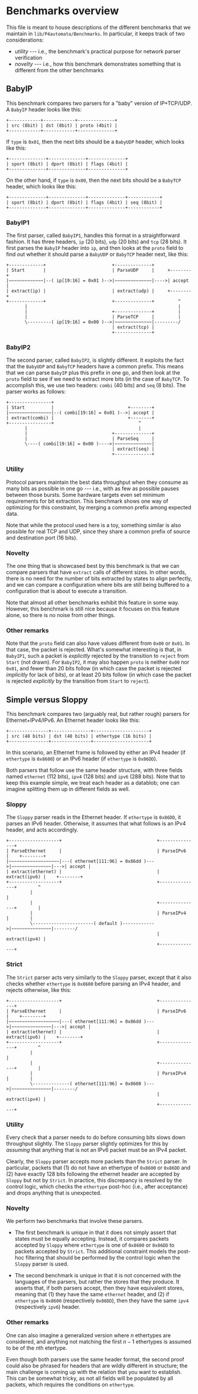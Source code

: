 # Benchmarks overview

This file is meant to house descriptions of the different benchmarks that we maintain in `lib/P4automata/Benchmarks`. In particular, it keeps track of two considerations:
* _utility_ --- i.e., the benchmark's practical purpose for network parser verification
* _novelty_ --- i.e., how this benchmark demonstrates something that is different from the other benchmarks

## BabyIP
This benchmark compares two parsers for a "baby" version of IP+TCP/UDP. A `BabyIP` header looks like this:
```
+------------+------------+--------------+
| src (8bit) | dst (8bit) | proto (4bit) |
+------------+------------+--------------+
```
If `type` is `0x01`, then the next bits should be a `BabyUDP` header, which looks like this:
```
+--------------+--------------+--------------+
| sport (8bit) | dport (8bit) | flags (4bit) |
+--------------+--------------+--------------+
```
On the other hand, if `type` is `0x00`, then the next bits should be a `BabyTCP` header, which looks like this:
```
+--------------+--------------+--------------+------------+
| sport (8bit) | dport (8bit) | flags (4bit) | seq (8bit) |
+--------------+--------------+--------------+------------+
```

### BabyIP1
The first parser, called `BabyIP1`, handles this format in a straightforward fashion. It has three headers, `ip` (20 bits), `udp` (20 bits) and `tcp` (28 bits). It first parses the `BabyIP` header into `ip`, and then looks at the `proto` field to find out whether it should parse a `BabyUDP` or `BabyTCP` header next, like this:
```
+-------------+                         +--------------+
| Start       |                         | ParseUDP     |     +--------+
|~~~~~~~~~~~~~|--( ip[19:16] = 0x01 )-->|~~~~~~~~~~~~~~|---->| accept |
| extract(ip) |                         | extract(udp) |     +--------+   
+-------------+                         +--------------+         ^
       |                                                         |
       |                                +--------------+         |
       |                                | ParseTCP     |         |
       \---------( ip[19:16] = 0x00 )-->|~~~~~~~~~~~~~~|---------/
                                        | extract(tcp) |
                                        +--------------+
```

### BabyIP2
The second parser, called `BabyIP2`, is slightly different. It exploits the fact that the `BabyUDP` and `BabyTCP` headers have a common prefix. This means that we can parse `BabyIP` plus this prefix in one go, and then look at the `proto` field to see if we need to extract more bits (in the case of `BabyTCP`. To accomplish this, we use two headers: `combi` (40 bits) and `seq` (8 bits). The parser works as follows:
```
+----------------+
| Start          |                            +--------+
|~~~~~~~~~~~~~~~~|--( combi[19:16] = 0x01 )-->| accept |
| extract(combi) |                            +--------+   
+----------------+                                ^
       |                                          |
       |                                +--------------+
       |                                | ParseSeq     |
       \----( combi[19:16] = 0x00 )---->|~~~~~~~~~~~~~~|
                                        | extract(seq) |
                                        +--------------+
```

### Utility
Protocol parsers maintain the best data throughput when they consume as many bits as possible in one go --- i.e., with as few as possible pauses between those bursts. Some hardware targets even set minimum requirements for bit extraction. This benchmark shows one way of optimizing for this constraint, by merging a common prefix among expected data.

Note that while the protocol used here is a toy, something similar is also possible for real TCP and UDP, since they share a common prefix of source and destination port (16 bits).

### Novelty
The one thing that is showcased best by this benchmark is that we can compare parsers that have `extract` calls of different sizes. In other words, there is no need for the number of bits extracted by states to align perfectly, and we can compare a configuration where bits are still being buffered to a configuration that is about to execute a transition.

Note that almost all other benchmarks exhibit this feature in some way. However, this benchmark is still nice because it focuses on this feature alone, so there is no noise from other things.

### Other remarks
Note that the `proto` field can also have values different from `0x00` or `0x01`. In that case, the packet is rejected. What's somewhat interesting is that, in `BabyIP1`, such a packet is _explicitly_ rejected by the transition to `reject` from `Start` (not drawn). For `BabyIP2`, it may also happen `proto` is neither `0x00` nor `0x01`, and fewer than 20 bits follow (in which case the packet is rejected _implicitly_ for lack of bits), or at least 20 bits follow (in which case the packet is rejected _explicitly_ by the transition from `Start` to `reject`).

## Simple versus Sloppy
This benchmark compares two (arguably real, but rather rough) parsers for Ethernet+IPv4/IPv6. An Ethernet header looks like this:
```
+---------------+---------------+---------------------+
| src (48 bits) | dst (48 bits) | ethertype (16 bits) |
+---------------+---------------+---------------------+
```
In this scenario, an Ethernet frame is followed by either an IPv4 header (if `ethertype` is `0x8600`) or an IPv6 header (if `ethertype` is `0x86DD`). 

Both parsers that follow use the same header structure, with three fields named `ethernet` (112 bits), `ipv4` (128 bits) and `ipv6` (288 bits). Note that to keep this example simple, we treat each header as a datablob; one can imagine splitting them up in different fields as well.

### Sloppy
The `Sloppy` parser reads in the Ethernet header. If `ethertype` is `0x86DD`, it parses an IPv6 header. Otherwise, it assumes that what follows is an IPv4 header, and acts accordingly.
```
+-------------------+                                    +---------------+
| ParseEthernet     |                                    | ParseIPv6     |    +--------+
|~~~~~~~~~~~~~~~~~~~|---( ethernet[111:96] = 0x86dd )--->|~~~~~~~~~~~~~~~|--->| accept |
| extract(ethernet) |                                    | extract(ipv6) |    +--------+
+-------------------+                                    +---------------+        ^
         |                                                                        |
         |                                               +---------------+        |
         |                                               | ParseIPv4     |        |
         \-----------------------( default )------------>|~~~~~~~~~~~~~~~|--------/
                                                         | extract(ipv4) |
                                                         +---------------+
```

### Strict
The `Strict` parser acts very similarly to the `Sloppy` parser, except that it also checks whether `ethertype` is `0x8600` before parsing an IPv4 header, and rejects otherwise, like this:
```
+-------------------+                                    +---------------+
| ParseEthernet     |                                    | ParseIPv6     |    +--------+
|~~~~~~~~~~~~~~~~~~~|---( ethernet[111:96] = 0x86dd )--->|~~~~~~~~~~~~~~~|--->| accept |
| extract(ethernet) |                                    | extract(ipv6) |    +--------+
+-------------------+                                    +---------------+        ^
         |                                                                        |
         |                                               +---------------+        |
         |                                               | ParseIPv4     |        |
         \--------------( ethernet[111:96] = 0x8600 )--->|~~~~~~~~~~~~~~~|--------/
                                                         | extract(ipv4) |
                                                         +---------------+
```

### Utility
Every check that a parser needs to do before consuming bits slows down throughput slightly. The `Sloppy` parser slightly optimizes for this by _assuming_ that anything that is not an IPv6 packet must be an IPv4 packet. 

Clearly, the `Sloppy` parser accepts more packets than the `Strict` parser. In particular, packets that (1) do not have an ethertype of `0x8600` or `0x86DD` and (2) have exactly 128 bits following the ethernet header are accepted by `Sloppy` but not by `Strict`. In practice, this discrepancy is resolved by the control logic, which checks the `ethertype` post-hoc (i.e., after acceptance) and drops anything that is unexpected.

### Novelty
We perform two benchmarks that involve these parsers.

*  The first benchmark is unique in that it does not simply assert that states must be equally accepting. Instead, it compares packets accepted by `Sloppy` where `ethertype` is one of `0x8600` or `0x86DD` to packets accepted by `Strict`. This additional constraint models the post-hoc filtering that should be performed by the control logic when the `Sloppy` parser is used.

* The second benchmark is unique in that it is not concerned with the languages of the parsers, but rather the stores that they produce. It asserts that, if both parsers accept, then they have equivalent stores, meaning that (1) they have the same `ethernet` header, and (2) if `ethertype` is `0x8600` (respectively `0x86DD`), then they have the same `ipv4` (respectively `ipv6`) header.

### Other remarks
One can also imagine a generalized version where $n$ ethertypes are considered, and anything not matching the first $n-1$ ethertypes is assumed to be of the $n$th etertype.

Even though both parsers use the same header format, the second proof could also be phrased for headers that are wildly different in structure; the main challenge is coming up with the relation that you want to establish. This can be somewhat tricky, as not all fields will be populated by all packets, which requires the conditions on `ethertype`.
